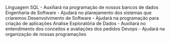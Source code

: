 Linguagem SQL - Auxiliará na programação de nossos bancos de dados
Engenharia de Software - Ajudará no planejamento dos sistemas que criaremos
Desenvolvimento de Software - Ajudará na programação para criação de aplicações
Análise Exploratória de Dados - Auxiliará no entendimento dos conceitos e avaliações dos pedidos
Devops - Ajudará na organização de nossas programações
